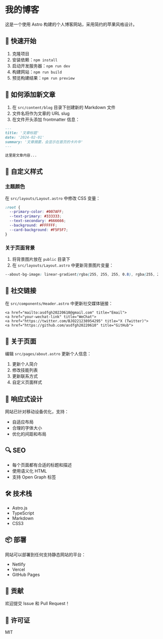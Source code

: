 # 我的博客

这是一个使用 Astro 构建的个人博客网站，采用简约的苹果风格设计。

## 🚀 快速开始

1. 克隆项目
2. 安装依赖：`npm install`
3. 启动开发服务器：`npm run dev`
4. 构建网站：`npm run build`
5. 预览构建结果：`npm run preview`

## 📝 如何添加新文章

1. 在 `src/content/blog` 目录下创建新的 Markdown 文件
2. 文件名将作为文章的 URL slug
3. 在文件开头添加 frontmatter 信息：

```markdown
---
title: '文章标题'
date: '2024-02-01'
summary: '文章摘要，会显示在首页的卡片中'
---

这里是文章内容...
```

## 🎨 自定义样式

### 主题颜色
在 `src/layouts/Layout.astro` 中修改 CSS 变量：
```css
:root {
  --primary-color: #007AFF;
  --text-primary: #333333;
  --text-secondary: #666666;
  --background: #FFFFFF;
  --card-background: #F5F5F7;
}
```

### 关于页面背景
1. 将背景图片放在 `public` 目录下
2. 在 `src/layouts/Layout.astro` 中更新背景图片变量：
```css
--about-bg-image: linear-gradient(rgba(255, 255, 255, 0.8), rgba(255, 255, 255, 0.8)), url('/your-image.jpg');
```

## 🔗 社交链接

在 `src/components/Header.astro` 中更新社交媒体链接：

```astro
<a href="mailto:asdfgh20220610@gmail.com" title="Email">
<a href="your-wechat-link" title="WeChat">
<a href="https://twitter.com/BJO221238954295" title="X (Twitter)">
<a href="https://github.com/asdfgh20220610" title="GitHub">
```

## 📄 关于页面

编辑 `src/pages/about.astro` 更新个人信息：

1. 更新个人简介
2. 修改技能列表
3. 更新联系方式
4. 自定义页面样式

## 📱 响应式设计

网站已针对移动设备优化，支持：
- 自适应布局
- 合理的字体大小
- 优化的间距和布局

## 🔍 SEO

- 每个页面都有合适的标题和描述
- 使用语义化 HTML
- 支持 Open Graph 标签

## 🛠 技术栈

- Astro.js
- TypeScript
- Markdown
- CSS3

## 📦 部署

网站可以部署到任何支持静态网站的平台：
- Netlify
- Vercel
- GitHub Pages

## 🤝 贡献

欢迎提交 Issue 和 Pull Request！

## 📝 许可证

MIT